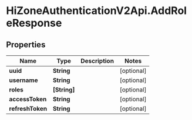 # HiZoneAuthenticationV2Api.AddRoleResponse

## Properties

Name | Type | Description | Notes
------------ | ------------- | ------------- | -------------
**uuid** | **String** |  | [optional] 
**username** | **String** |  | [optional] 
**roles** | **[String]** |  | [optional] 
**accessToken** | **String** |  | [optional] 
**refreshToken** | **String** |  | [optional] 


